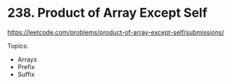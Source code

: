 # 238. Product of Array Except Self

https://leetcode.com/problems/product-of-array-except-self/submissions/

Topics:

-   Arrays
-   Prefix
-   Suffix
